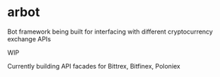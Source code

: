 # arbot
Bot framework being built for interfacing with different cryptocurrency exchange APIs

WIP

Currently building API facades for Bittrex, Bitfinex, Poloniex
